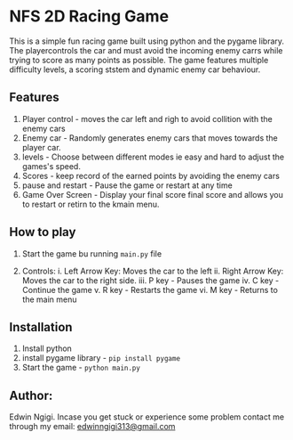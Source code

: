 # NFS 2D Racing Game
This is a simple fun racing game built using python and the pygame library. The playercontrols the car and must avoid the incoming enemy carrs while trying to score as many points as possible. The game features multiple difficulty levels, a scoring ststem and dynamic enemy car behaviour.

## Features
1. Player control - moves the car left and righ
   to avoid collition with the enemy cars
2. Enemy car - Randomly generates enemy cars that moves towards the player car.
3. levels - Choose between different modes ie easy and hard to adjust the games's speed.
4. Scores - keep record of the earned points by avoiding the enemy cars
5. pause and restart - Pause the game or restart at any time
6. Game Over Screen - Display your final score final score and allows you
 to restart or retirn to the kmain menu.

##  How to play
1. Start the game bu running `main.py` file 

2. Controls: 
i. Left Arrow Key: Moves the car to the left
ii. Right Arrow Key: Moves the car to the right side.
iii. P key - Pauses the game
iv. C key - Continue the game
v. R key - Restarts the game
vi. M key - Returns to the main menu


## Installation
1. Install python 
2. install pygame library - `pip install pygame`
3. Start the game - `python main.py`

## Author:
Edwin Ngigi.
Incase you get stuck or experience some problem contact me through my email: edwinngigi313@gmail.com
